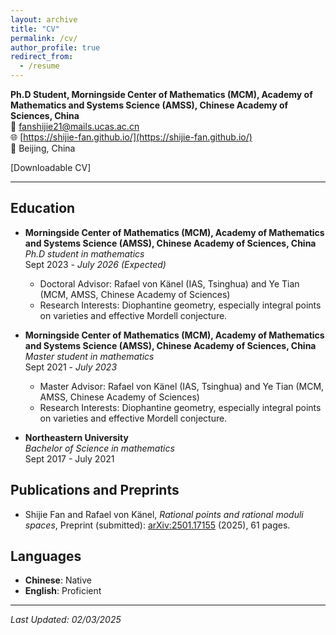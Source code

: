 ```yaml
---
layout: archive
title: "CV"
permalink: /cv/
author_profile: true
redirect_from:
  - /resume
---
```


**Ph.D Student, Morningside Center of Mathematics (MCM), Academy of Mathematics and Systems Science (AMSS), Chinese Academy of Sciences, China**  
📧 [fanshijie21@mails.ucas.ac.cn](mailto:fanshijie21@mails.ucas.ac.cn)  
🌐 [https://shijie-fan.github.io/](https://shijie-fan.github.io/)  
📍 Beijing, China

[Downloadable CV]

---

## Education
- **Morningside Center of Mathematics (MCM), Academy of Mathematics and Systems Science (AMSS), Chinese Academy of Sciences, China**  
  *Ph.D student in mathematics*  
  Sept 2023 - *July 2026 (Expected)*  
  - Doctoral Advisor: Rafael von K&auml;nel (IAS, Tsinghua) and Ye Tian (MCM, AMSS, Chinese Academy of Sciences)
  - Research Interests: Diophantine geometry, especially integral points on varieties and effective Mordell conjecture.


- **Morningside Center of Mathematics (MCM), Academy of Mathematics and Systems Science (AMSS), Chinese Academy of Sciences, China**  
  *Master student in mathematics*  
  Sept 2021 - *July 2023*  
  - Master Advisor: Rafael von K&auml;nel (IAS, Tsinghua) and Ye Tian (MCM, AMSS, Chinese Academy of Sciences)
  - Research Interests: Diophantine geometry, especially integral points on varieties and effective Mordell conjecture. 

- **Northeastern University**  
  *Bachelor of Science in mathematics*  
  Sept 2017 - July 2021  
  

## Publications and Preprints
- Shijie Fan and Rafael von K&auml;nel, *Rational points and rational moduli spaces*, Preprint (submitted): [arXiv:2501.17155](https://arxiv.org/abs/2501.17155) (2025), 61 pages.



## Languages
- **Chinese**: Native
- **English**: Proficient

---

_Last Updated: 02/03/2025_